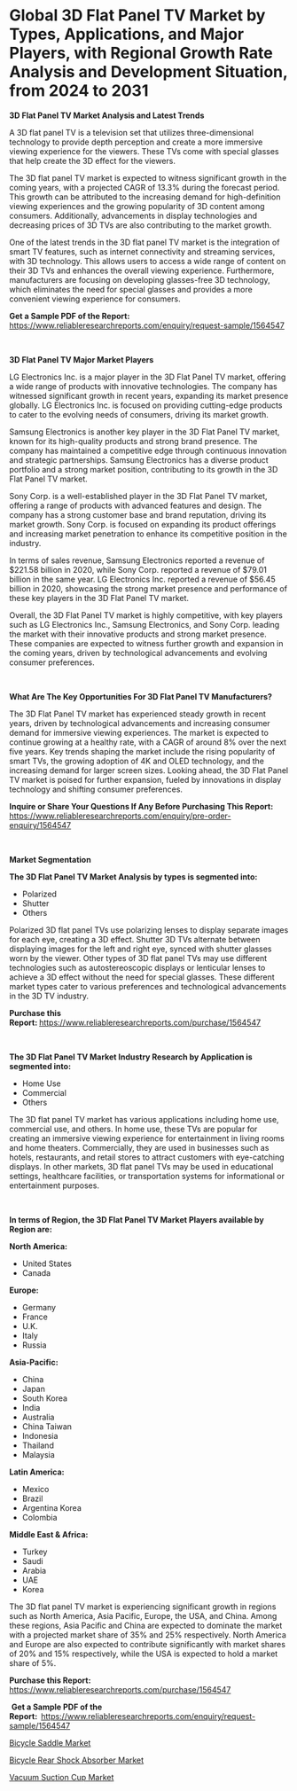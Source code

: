 <p><h1>Global 3D Flat Panel TV Market by Types, Applications, and Major Players, with Regional Growth Rate Analysis and Development Situation, from 2024 to 2031</h1></p><p><strong>3D Flat Panel TV Market Analysis and Latest Trends</strong></p>
<p><p>A 3D flat panel TV is a television set that utilizes three-dimensional technology to provide depth perception and create a more immersive viewing experience for the viewers. These TVs come with special glasses that help create the 3D effect for the viewers.</p><p>The 3D flat panel TV market is expected to witness significant growth in the coming years, with a projected CAGR of 13.3% during the forecast period. This growth can be attributed to the increasing demand for high-definition viewing experiences and the growing popularity of 3D content among consumers. Additionally, advancements in display technologies and decreasing prices of 3D TVs are also contributing to the market growth.</p><p>One of the latest trends in the 3D flat panel TV market is the integration of smart TV features, such as internet connectivity and streaming services, with 3D technology. This allows users to access a wide range of content on their 3D TVs and enhances the overall viewing experience. Furthermore, manufacturers are focusing on developing glasses-free 3D technology, which eliminates the need for special glasses and provides a more convenient viewing experience for consumers.</p></p>
<p><strong>Get a Sample PDF of the Report:&nbsp;</strong> <a href="https://www.reliableresearchreports.com/enquiry/request-sample/1564547">https://www.reliableresearchreports.com/enquiry/request-sample/1564547</a></p>
<p>&nbsp;</p>
<p><strong>3D Flat Panel TV Major Market Players</strong></p>
<p><p>LG Electronics Inc. is a major player in the 3D Flat Panel TV market, offering a wide range of products with innovative technologies. The company has witnessed significant growth in recent years, expanding its market presence globally. LG Electronics Inc. is focused on providing cutting-edge products to cater to the evolving needs of consumers, driving its market growth.</p><p>Samsung Electronics is another key player in the 3D Flat Panel TV market, known for its high-quality products and strong brand presence. The company has maintained a competitive edge through continuous innovation and strategic partnerships. Samsung Electronics has a diverse product portfolio and a strong market position, contributing to its growth in the 3D Flat Panel TV market.</p><p>Sony Corp. is a well-established player in the 3D Flat Panel TV market, offering a range of products with advanced features and design. The company has a strong customer base and brand reputation, driving its market growth. Sony Corp. is focused on expanding its product offerings and increasing market penetration to enhance its competitive position in the industry.</p><p>In terms of sales revenue, Samsung Electronics reported a revenue of $221.58 billion in 2020, while Sony Corp. reported a revenue of $79.01 billion in the same year. LG Electronics Inc. reported a revenue of $56.45 billion in 2020, showcasing the strong market presence and performance of these key players in the 3D Flat Panel TV market. </p><p>Overall, the 3D Flat Panel TV market is highly competitive, with key players such as LG Electronics Inc., Samsung Electronics, and Sony Corp. leading the market with their innovative products and strong market presence. These companies are expected to witness further growth and expansion in the coming years, driven by technological advancements and evolving consumer preferences.</p></p>
<p>&nbsp;</p>
<p><strong>What Are The Key Opportunities For 3D Flat Panel TV Manufacturers?</strong></p>
<p><p>The 3D Flat Panel TV market has experienced steady growth in recent years, driven by technological advancements and increasing consumer demand for immersive viewing experiences. The market is expected to continue growing at a healthy rate, with a CAGR of around 8% over the next five years. Key trends shaping the market include the rising popularity of smart TVs, the growing adoption of 4K and OLED technology, and the increasing demand for larger screen sizes. Looking ahead, the 3D Flat Panel TV market is poised for further expansion, fueled by innovations in display technology and shifting consumer preferences.</p></p>
<p><strong>Inquire or Share Your Questions If Any Before Purchasing This Report:</strong> <a href="https://www.reliableresearchreports.com/enquiry/pre-order-enquiry/1564547">https://www.reliableresearchreports.com/enquiry/pre-order-enquiry/1564547</a></p>
<p>&nbsp;</p>
<p><strong>Market Segmentation</strong></p>
<p><strong>The 3D Flat Panel TV Market Analysis by types is segmented into:</strong></p>
<p><ul><li>Polarized</li><li>Shutter</li><li>Others</li></ul></p>
<p><p>Polarized 3D flat panel TVs use polarizing lenses to display separate images for each eye, creating a 3D effect. Shutter 3D TVs alternate between displaying images for the left and right eye, synced with shutter glasses worn by the viewer. Other types of 3D flat panel TVs may use different technologies such as autostereoscopic displays or lenticular lenses to achieve a 3D effect without the need for special glasses. These different market types cater to various preferences and technological advancements in the 3D TV industry.</p></p>
<p><strong>Purchase this Report:&nbsp;</strong><a href="https://www.reliableresearchreports.com/purchase/1564547">https://www.reliableresearchreports.com/purchase/1564547</a></p>
<p>&nbsp;</p>
<p><strong>The 3D Flat Panel TV Market Industry Research by Application is segmented into:</strong></p>
<p><ul><li>Home Use</li><li>Commercial</li><li>Others</li></ul></p>
<p><p>The 3D flat panel TV market has various applications including home use, commercial use, and others. In home use, these TVs are popular for creating an immersive viewing experience for entertainment in living rooms and home theaters. Commercially, they are used in businesses such as hotels, restaurants, and retail stores to attract customers with eye-catching displays. In other markets, 3D flat panel TVs may be used in educational settings, healthcare facilities, or transportation systems for informational or entertainment purposes.</p></p>
<p>&nbsp;</p>
<p><strong>In terms of Region, the 3D Flat Panel TV Market Players available by Region are:</strong></p>
<p>
    <p> <strong> North America: </strong>
        <ul>
            <li>United States</li>
            <li>Canada</li>
        </ul>
        </p> 
    <p> <strong> Europe: </strong>
        <ul>
            <li>Germany</li>
            <li>France</li>
            <li>U.K.</li>
            <li>Italy</li>
            <li>Russia</li>
        </ul>
        </p> 
    <p> <strong> Asia-Pacific: </strong>
        <ul>
            <li>China</li>
            <li>Japan</li>
            <li>South Korea</li>
            <li>India</li>
            <li>Australia</li>
            <li>China Taiwan</li>
            <li>Indonesia</li>
            <li>Thailand</li>
            <li>Malaysia</li>
        </ul>
        </p> 
    <p> <strong> Latin America: </strong>
        <ul>
            <li>Mexico</li>
            <li>Brazil</li>
            <li>Argentina Korea</li>
            <li>Colombia</li>
        </ul>
        </p> 
    <p> <strong> Middle East & Africa: </strong>
        <ul>
            <li>Turkey</li>
            <li>Saudi</li>
            <li>Arabia</li>
            <li>UAE</li>
            <li>Korea</li>
        </ul>
    </p>
    </p>
<p><p>The 3D flat panel TV market is experiencing significant growth in regions such as North America, Asia Pacific, Europe, the USA, and China. Among these regions, Asia Pacific and China are expected to dominate the market with a projected market share of 35% and 25% respectively. North America and Europe are also expected to contribute significantly with market shares of 20% and 15% respectively, while the USA is expected to hold a market share of 5%.</p></p>
<p><strong>Purchase this Report: </strong><a href="https://www.reliableresearchreports.com/purchase/1564547">https://www.reliableresearchreports.com/purchase/1564547</a></p>
<p>&nbsp;<strong>Get a Sample PDF of the Report:&nbsp;&nbsp;</strong><a href="https://www.reliableresearchreports.com/enquiry/request-sample/1564547">https://www.reliableresearchreports.com/enquiry/request-sample/1564547</a></p>
<p><strong></strong></p>
<p><p><a href="https://github.com/brentleyjimmiealvaradoz4l1rea/Market-Research-Report-List-1/blob/main/bicycle-saddle-market.md">Bicycle Saddle Market</a></p><p><a href="https://github.com/eeaveuhhh/Market-Research-Report-List-1/blob/main/bicycle-rear-shock-absorber-market.md">Bicycle Rear Shock Absorber Market</a></p><p><a href="https://github.com/Angelnienowdseej3e45z3p8c/Market-Research-Report-List-1/blob/main/vacuum-suction-cup-market.md">Vacuum Suction Cup Market</a></p></p>
